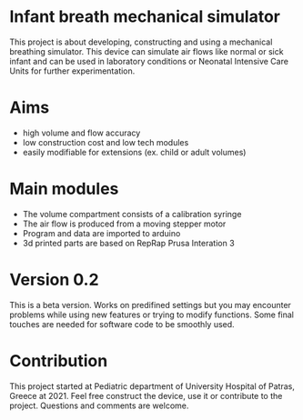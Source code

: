 # Infant breath mechanical simulator

This project is about developing, constructing and using a mechanical breathing simulator. This device can simulate air flows like normal or sick infant and can be used in laboratory conditions or Neonatal Intensive Care Units for further experimentation.


# Aims
- high volume and flow accuracy
- low construction cost and low tech modules
- easily modifiable for extensions (ex. child or adult volumes)

# Main modules
- The volume compartment consists of a calibration syringe
- The air flow is produced from a moving stepper motor
- Program and data are imported to arduino
- 3d printed parts are based on RepRap Prusa Interation 3

# Version 0.2
This is a beta version. Works on predifined settings but you may encounter problems while using new features or trying to modify functions. Some final touches are needed for software code to be smoothly used. 

# Contribution
This project started at Pediatric department of University Hospital of Patras, Greece at 2021. Feel free construct the device, use it or contribute to the project. Questions and comments are welcome.
